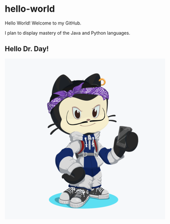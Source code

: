 # hello-world
Hello World! Welcome to my GitHub.

I plan to display mastery of the Java and Python languages. 

## Hello Dr. Day!

![](https://raw.githubusercontent.com/MalikXWalker/hello-world/master/octocat.png)
